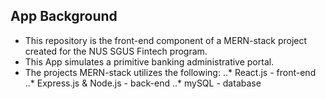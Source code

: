 ## App Background
* This repository is the front-end component of a MERN-stack project created for the NUS SGUS Fintech program.
* This App simulates a primitive banking administrative portal.
* The projects MERN-stack utilizes the following:
..* React.js - front-end
..* Express.js & Node.js - back-end
..* mySQL - database
